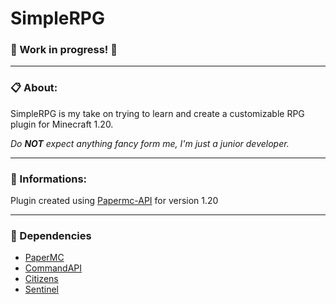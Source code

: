 # SimpleRPG
### 👷 Work in progress! 👷

---

### 📋 About:

SimpleRPG is my take on trying to learn and create a customizable RPG plugin for Minecraft 1.20.

*Do **NOT** expect anything fancy form me, I'm just a junior developer.*

---

### 📜 Informations:
Plugin created using [Papermc-API](https://papermc.io) for version 1.20

---

### 🔗 Dependencies
- [PaperMC](https://papermc.io)<br>
- [CommandAPI](https://commandapi.jorel.dev)<br>
- [Citizens](https://www.spigotmc.org/resources/citizens.13811/)<br>
- [Sentinel](https://www.spigotmc.org/resources/sentinel.22017/)
